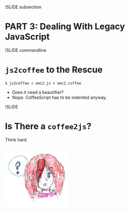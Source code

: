 !SLIDE subsection

# PART 3: Dealing With Legacy JavaScript

!SLIDE commandline

# `js2coffee` to the Rescue

    $ js2coffee < emc2.js > emc2.coffee

* Does it need a beautifier?
* Nope. CoffeeScript has to be indented anyway.

!SLIDE

# Is There a `coffee2js`?

Think hard.

![think hard](../images/thinking.jpg)
